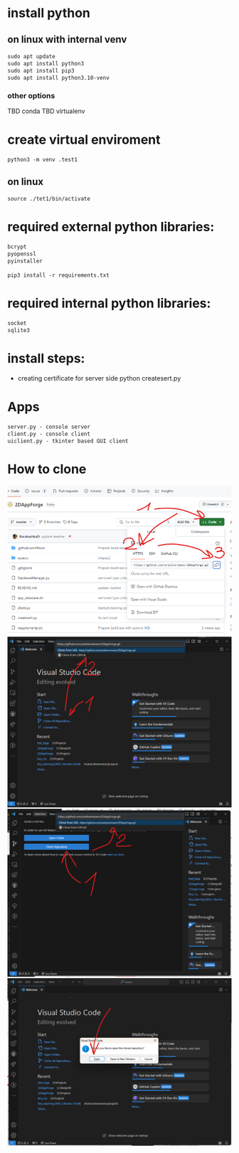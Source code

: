 # install python
## on linux with internal venv
    sudo apt update
    sudo apt install python3
    sudo apt install pip3
    sudo apt install python3.10-venv

### other options
TBD conda
TBD virtualenv

# create virtual enviroment 
    python3 -m venv .test1
## on linux 
    source ./tet1/bin/activate

# required external python libraries:
    bcrypt
    pyopenssl
    pyinstaller

    pip3 install -r requirements.txt

# required internal python libraries:
    socket
    sqlite3

# install steps:
* creating certificate for server side
    python createsert.py

# Apps
    server.py - console server
    client.py - console client
    uiclient.py - tkinter based GUI client

# How to clone
![Image 1](/readmeimages/how2clone_0.png)
![Option 1](/readmeimages/how2clone_1.png)
![Option 2](/readmeimages/how2clone_2.png)
![Image 3](/readmeimages/how2clone_3.png)
